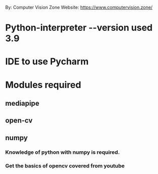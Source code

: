 By: Computer Vision Zone
Website: https://www.computervision.zone/

# Python-interpreter --version used 3.9
# IDE to use Pycharm
# Modules required 
## mediapipe 
## open-cv 
## numpy
### Knowledge of python with numpy is required.
### Get the basics of opencv covered from youtube
